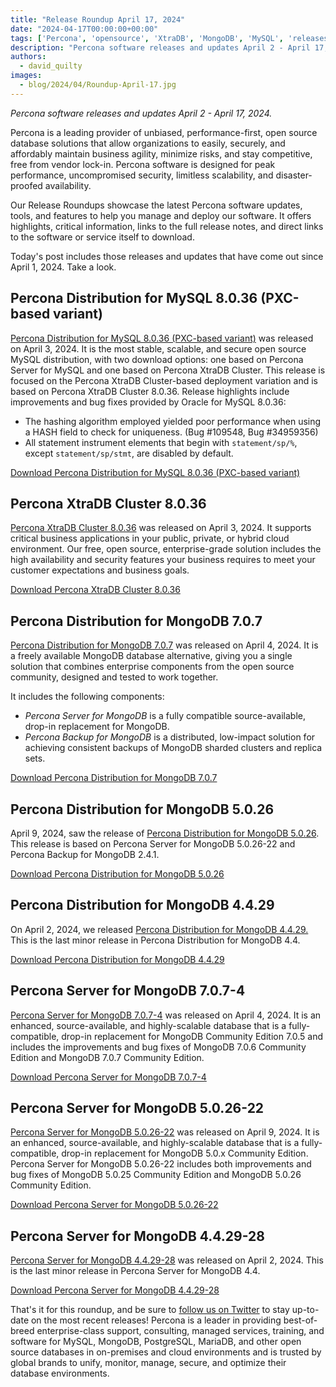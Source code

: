 ```yaml
---
title: "Release Roundup April 17, 2024"
date: "2024-04-17T00:00:00+00:00"
tags: ['Percona', 'opensource', 'XtraDB', 'MongoDB', 'MySQL', 'releases']
description: "Percona software releases and updates April 2 - April 17, 2024."
authors:
  - david_quilty
images:
  - blog/2024/04/Roundup-April-17.jpg
---
```


*Percona software releases and updates April 2 - April 17, 2024.*

Percona is a leading provider of unbiased, performance-first, open source database solutions that allow organizations to easily, securely, and affordably maintain business agility, minimize risks, and stay competitive, free from vendor lock-in. Percona software is designed for peak performance, uncompromised security, limitless scalability, and disaster-proofed availability.

Our Release Roundups showcase the latest Percona software updates, tools, and features to help you manage and deploy our software. It offers highlights, critical information, links to the full release notes, and direct links to the software or service itself to download.

Today's post includes those releases and updates that have come out since April 1, 2024. Take a look.

## Percona Distribution for MySQL 8.0.36 (PXC-based variant)

[Percona Distribution for MySQL 8.0.36 (PXC-based variant)](https://docs.percona.com/percona-distribution-for-mysql/8.0/release-notes-pxc-v8.0.36.html) was released on April 3, 2024. It is the most stable, scalable, and secure open source MySQL distribution, with two download options: one based on Percona Server for MySQL and one based on Percona XtraDB Cluster. This release is focused on the Percona XtraDB Cluster-based deployment variation and is based on Percona XtraDB Cluster 8.0.36. Release highlights include improvements and bug fixes provided by Oracle for MySQL 8.0.36:

-   The hashing algorithm employed yielded poor performance when using a HASH field to check for uniqueness. (Bug #109548, Bug #34959356)
-   All statement instrument elements that begin with `statement/sp/%`, except `statement/sp/stmt`, are disabled by default.

[Download Percona Distribution for MySQL 8.0.36 (PXC-based variant)](https://www.percona.com/mysql/software)

## Percona XtraDB Cluster 8.0.36

[Percona XtraDB Cluster 8.0.36](https://docs.percona.com/percona-xtradb-cluster/8.0/release-notes/8.0.36-28.html) was released on April 3, 2024. It supports critical business applications in your public, private, or hybrid cloud environment. Our free, open source, enterprise-grade solution includes the high availability and security features your business requires to meet your customer expectations and business goals.

[Download Percona XtraDB Cluster 8.0.36](https://www.percona.com/mysql/software/percona-xtradb-cluster)

## Percona Distribution for MongoDB 7.0.7

[Percona Distribution for MongoDB 7.0.7](https://docs.percona.com/percona-distribution-for-mongodb/7.0/release-notes-v7.0.7.html) was released on April 4, 2024. It is a freely available MongoDB database alternative, giving you a single solution that combines enterprise components from the open source community, designed and tested to work together.

It includes the following components:

-   *Percona Server for MongoDB* is a fully compatible source-available, drop-in replacement for MongoDB.
-   *Percona Backup for MongoDB* is a distributed, low-impact solution for achieving consistent backups of MongoDB sharded clusters and replica sets.

[Download Percona Distribution for MongoDB 7.0.7](https://www.percona.com/mongodb/software)

## Percona Distribution for MongoDB 5.0.26

April 9, 2024, saw the release of [Percona Distribution for MongoDB 5.0.26](https://docs.percona.com/percona-distribution-for-mongodb/5.0/release-notes-v5.0.26.html). This release is based on Percona Server for MongoDB 5.0.26-22 and Percona Backup for MongoDB 2.4.1.

[Download Percona Distribution for MongoDB 5.0.26](https://www.percona.com/mongodb/software)

## Percona Distribution for MongoDB 4.4.29

On April 2, 2024, we released [Percona Distribution for MongoDB 4.4.29.](https://docs.percona.com/percona-distribution-for-mongodb/4.4/release-notes-v4.4.29.html) This is the last minor release in Percona Distribution for MongoDB 4.4.

[Download Percona Distribution for MongoDB 4.4.29](https://www.percona.com/mongodb/software)

## Percona Server for MongoDB 7.0.7-4

[Percona Server for MongoDB 7.0.7-4](https://docs.percona.com/percona-server-for-mongodb/7.0/release_notes/7.0.7-4.html) was released on April 4, 2024. It is an enhanced, source-available, and highly-scalable database that is a fully-compatible, drop-in replacement for MongoDB Community Edition 7.0.5 and includes the improvements and bug fixes of MongoDB 7.0.6 Community Edition and MongoDB 7.0.7 Community Edition.

[Download Percona Server for MongoDB 7.0.7-4](https://www.percona.com/mongodb/software/percona-server-for-mongodb)

## Percona Server for MongoDB 5.0.26-22

[Percona Server for MongoDB 5.0.26-22](https://docs.percona.com/percona-server-for-mongodb/5.0/release_notes/5.0.26-22.html) was released on April 9, 2024. It is an enhanced, source-available, and highly-scalable database that is a fully-compatible, drop-in replacement for MongoDB 5.0.x Community Edition. Percona Server for MongoDB 5.0.26-22 includes both improvements and bug fixes of MongoDB 5.0.25 Community Edition and MongoDB 5.0.26 Community Edition.

[Download Percona Server for MongoDB 5.0.26-22](https://www.percona.com/mongodb/software/percona-server-for-mongodb)

## Percona Server for MongoDB 4.4.29-28

[Percona Server for MongoDB 4.4.29-28](https://docs.percona.com/percona-server-for-mongodb/4.4/release_notes/4.4.29-28.html) was released on April 2, 2024. This is the last minor release in Percona Server for MongoDB 4.4.

[Download Percona Server for MongoDB 4.4.29-28](https://www.percona.com/mongodb/software/percona-server-for-mongodb)

That's it for this roundup, and be sure to [follow us on Twitter](https://twitter.com/Percona) to stay up-to-date on the most recent releases! Percona is a leader in providing best-of-breed enterprise-class support, consulting, managed services, training, and software for MySQL, MongoDB, PostgreSQL, MariaDB, and other open source databases in on-premises and cloud environments and is trusted by global brands to unify, monitor, manage, secure, and optimize their database environments.